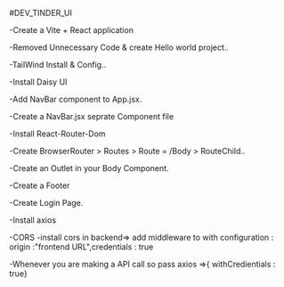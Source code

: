#DEV_TINDER_UI

-Create a Vite + React application

-Removed Unnecessary Code & create Hello world project..

-TailWind Install &  Config..

-Install Daisy UI

-Add NavBar component to App.jsx.

-Create a NavBar.jsx seprate Component file

-Install React-Router-Dom

-Create BrowserRouter > Routes > Route = /Body > RouteChild..

-Create an Outlet in your Body Component.

-Create a Footer

-Create Login Page.

-Install axios

-CORS -install cors in backend=> add middleware to with configuration : origin :"frontend URL",credentials : true

-Whenever you are making a API call so pass axios =>{ withCredientials : true}